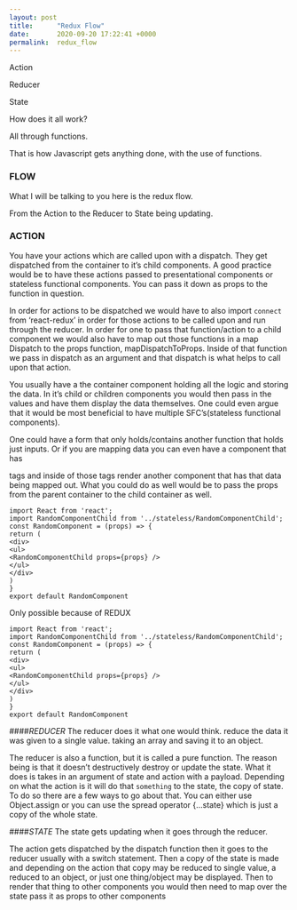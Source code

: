 ```yaml
---
layout: post
title:      "Redux Flow"
date:       2020-09-20 17:22:41 +0000
permalink:  redux_flow
---
```



Action

Reducer

State

How does it all work?

All through functions.

That is how Javascript gets anything done, with the use of functions.

### FLOW

What I will be talking to you here is the redux flow.

From the Action to the Reducer to State being updating.

### ACTION

You have your actions which are called upon with a dispatch. They get dispatched from the container to it’s child components. A good practice would be to have these actions passed to presentational components or stateless functional components. You can pass it down as props to the function in question.

In order for actions to be dispatched we would have to also import `connect` from ‘react-redux’ in order for those actions to be called upon and run through the reducer. In order for one to pass that function/action to a child component we would also have to map out those functions in a map Dispatch to the props function, mapDispatchToProps. Inside of that function we pass in dispatch as an argument and that dispatch is what helps to call upon that action.

You usually have a the container component holding all the logic and storing the data. In it’s child or children components you would then pass in the values and have them display the data themselves. One could even argue that it would be most beneficial to have multiple SFC’s(stateless functional components).

One could have a form that only holds/contains another function that holds just inputs. Or if you are mapping data you can even have a component that has <ul></ul> tags and inside of those tags render another component that has that data being mapped out. What you could do as well would be to pass the props from the parent container to the child container as well.

```
import React from 'react';
import RandomComponentChild from '../stateless/RandomComponentChild';
const RandomComponent = (props) => {
return (
<div>
<ul>
<RandomComponentChild props={props} />
</ul>
</div>
)
}
export default RandomComponent
```


Only possible because of REDUX

```
import React from 'react';
import RandomComponentChild from '../stateless/RandomComponentChild';
const RandomComponent = (props) => {
return (
<div>
<ul>
<RandomComponentChild props={props} />
</ul>
</div>
)
}
export default RandomComponent
```

####*REDUCER*
The reducer does it what one would think. reduce the data it was given to a single value. taking an array and saving it to an object.

The reducer is also a function, but it is called a pure function. The reason being is that it doesn’t destructively destroy or update the state. What it does is takes in an argument of state and action with a payload. Depending on what the action is it will do that `something` to the state, the copy of state. To do so there are a few ways to go about that. You can either use Object.assign or you can use the spread operator {…state} which is just a copy of the whole state.

####*STATE*
The state gets updating when it goes through the reducer.

The action gets dispatched by the dispatch function then it goes to the reducer usually with a switch statement. Then a copy of the state is made and depending on the action that copy may be reduced to single value, a reduced to an object, or just one thing/object may be displayed. Then to render that thing to other components you would then need to map over the state pass it as props to other components

